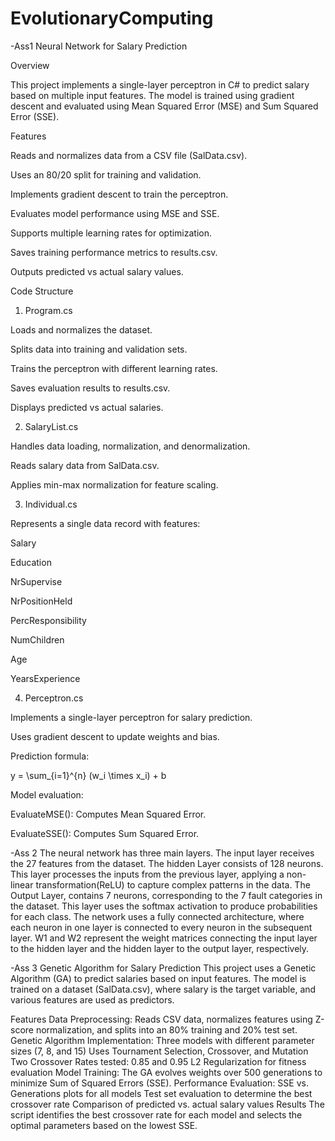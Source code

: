 # EvolutionaryComputing
-Ass1
Neural Network for Salary Prediction

Overview

This project implements a single-layer perceptron in C# to predict salary based on multiple input features. The model is trained using gradient descent and evaluated using Mean Squared Error (MSE) and Sum Squared Error (SSE).

Features

Reads and normalizes data from a CSV file (SalData.csv).

Uses an 80/20 split for training and validation.

Implements gradient descent to train the perceptron.

Evaluates model performance using MSE and SSE.

Supports multiple learning rates for optimization.

Saves training performance metrics to results.csv.

Outputs predicted vs actual salary values.

Code Structure

1. Program.cs

Loads and normalizes the dataset.

Splits data into training and validation sets.

Trains the perceptron with different learning rates.

Saves evaluation results to results.csv.

Displays predicted vs actual salaries.

2. SalaryList.cs

Handles data loading, normalization, and denormalization.

Reads salary data from SalData.csv.

Applies min-max normalization for feature scaling.

3. Individual.cs

Represents a single data record with features:

Salary

Education

NrSupervise

NrPositionHeld

PercResponsibility

NumChildren

Age

YearsExperience

4. Perceptron.cs

Implements a single-layer perceptron for salary prediction.

Uses gradient descent to update weights and bias.

Prediction formula:

y = \sum_{i=1}^{n} (w_i \times x_i) + b

Model evaluation:

EvaluateMSE(): Computes Mean Squared Error.

EvaluateSSE(): Computes Sum Squared Error.


-Ass 2
The neural network has three main layers. The input layer receives the 27 features from
the dataset. The hidden Layer consists of 128 neurons. This layer processes the inputs
from the previous layer, applying a non-linear transformation(ReLU) to capture complex
patterns in the data. The Output Layer, contains 7 neurons, corresponding to the 7 fault
categories in the dataset. This layer uses the softmax activation to produce probabilities
for each class. The network uses a fully connected architecture, where each neuron in one
layer is connected to every neuron in the subsequent layer. W1 and W2 represent the
weight matrices connecting the input layer to the hidden layer and the hidden layer to the
output layer, respectively.

-Ass 3
Genetic Algorithm for Salary Prediction
This project uses a Genetic Algorithm (GA) to predict salaries based on input features. The model is trained on a dataset (SalData.csv), where salary is the target variable, and various features are used as predictors.

Features
Data Preprocessing: Reads CSV data, normalizes features using Z-score normalization, and splits into an 80% training and 20% test set.
Genetic Algorithm Implementation:
Three models with different parameter sizes (7, 8, and 15)
Uses Tournament Selection, Crossover, and Mutation
Two Crossover Rates tested: 0.85 and 0.95
L2 Regularization for fitness evaluation
Model Training: The GA evolves weights over 500 generations to minimize Sum of Squared Errors (SSE).
Performance Evaluation:
SSE vs. Generations plots for all models
Test set evaluation to determine the best crossover rate
Comparison of predicted vs. actual salary values
Results
The script identifies the best crossover rate for each model and selects the optimal parameters based on the lowest SSE.


